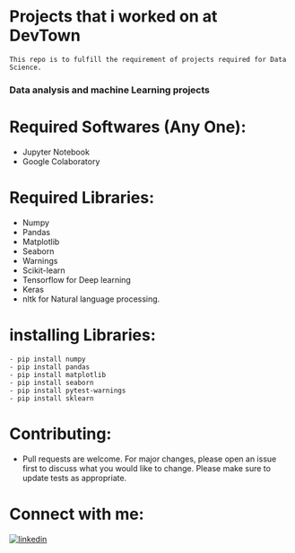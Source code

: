 # Projects that i worked on at DevTown

``` 
This repo is to fulfill the requirement of projects required for Data Science.
```

### Data analysis and machine Learning projects

# Required Softwares (Any One):
- Jupyter Notebook
- Google Colaboratory

# Required Libraries:
- Numpy
- Pandas
- Matplotlib
- Seaborn
- Warnings
- Scikit-learn
- Tensorflow for Deep learning
- Keras
- nltk for Natural language processing.

# installing Libraries:
```
- pip install numpy
- pip install pandas
- pip install matplotlib
- pip install seaborn
- pip install pytest-warnings
- pip install sklearn
```

# Contributing:

- Pull requests are welcome. For major changes, please open an issue first to discuss what you would like to change.
Please make sure to update tests as appropriate.

# Connect with me:
[![linkedin](https://img.shields.io/badge/linkedin-0A66C2?style=for-the-badge&logo=linkedin&logoColor=white)](https://www.linkedin.com/in/harisha-m-v/)

